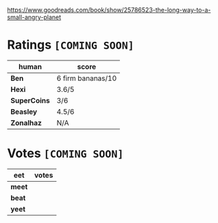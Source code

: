 <!-- TITLE: The Long Way To A Small Angry Planet -->
<!-- SUBTITLE: A quick summary of The Long Way To A Small Angry Planet -->
https://www.goodreads.com/book/show/25786523-the-long-way-to-a-small-angry-planet
# Ratings `[COMING SOON]`
| human | score |
| --- | --- |
| **Ben** | 6 firm bananas/10 |
| **Hexi** | 3.6/5 |
| **SuperCoins** | 3/6 |
| **Beasley** | 4.5/6 |
| **Zonalhaz** | N/A |

# Votes `[COMING SOON]`
| eet | votes |
|  --- | --- |
| **meet** |  |
| **beat** |  |
| **yeet** |  |